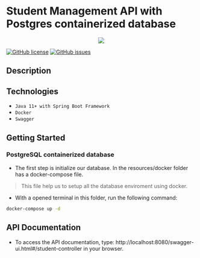# Student Management API with Postgres containerized database

<p align="center">
   <img src="http://img.shields.io/static/v1?label=STATUS&message=Development%20in%20Progress!&color=RED&style=for-the-badge"/>
   
<a href="https://github.com/ArturoBatistute/Student-Management/blob/master/LICENSE.txt"><img alt="GitHub license" src="https://img.shields.io/github/license/ArturoBatistute/Student-Management"></a>
<a href="https://github.com/ArturoBatistute/Student-Management/issues"><img alt="GitHub issues" src="https://img.shields.io/github/issues/ArturoBatistute/Student-Management"></a>
</p>


## Description

## Technologies

* ``Java 11+ with Spring Boot Framework``
* ``Docker``
* ``Swagger``

## Getting Started

### PostgreSQL containerized database

* The first step is initialize our database. In the resources/docker folder has a docker-compose file.

> This file help us to setup all the database enviroment using docker.

* With a opened terminal in this folder, run the following command:

```bash
docker-compose up -d
```


## API Documentation

* To access the API documentation, type: http://localhost:8080/swagger-ui.html#/student-controller in your browser.
